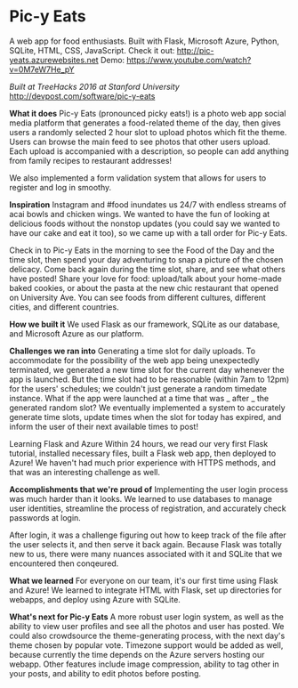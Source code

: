 # Pic-y Eats
A web app for food enthusiasts. Built with Flask, Microsoft Azure, Python, SQLite, HTML, CSS, JavaScript.
Check it out: http://pic-yeats.azurewebsites.net
Demo: https://www.youtube.com/watch?v=0M7eW7He_pY

*Built at TreeHacks 2016 at Stanford University*
http://devpost.com/software/pic-y-eats

**What it does**
Pic-y Eats (pronounced picky eats!) is a photo web app social media platform that generates a food-related theme of the day, then gives users a randomly selected 2 hour slot to upload photos which fit the theme. Users can browse the main feed to see photos that other users upload. Each upload is accompanied with a description, so people can add anything from family recipes to restaurant addresses!

We also implemented a form validation system that allows for users to register and log in smoothy.

**Inspiration**
Instagram and #food inundates us 24/7 with endless streams of acai bowls and chicken wings. We wanted to have the fun of looking at delicious foods without the nonstop updates (you could say we wanted to have our cake and eat it too), so we came up with a tall order for Pic-y Eats.

Check in to Pic-y Eats in the morning to see the Food of the Day and the time slot, then spend your day adventuring to snap a picture of the chosen delicacy. Come back again during the time slot, share, and see what others have posted! Share your love for food: upload/talk about your home-made baked cookies, or about the pasta at the new chic restaurant that opened on University Ave. You can see foods from different cultures, different cities, and different countries.

**How we built it**
We used Flask as our framework, SQLite as our database, and Microsoft Azure as our platform.

**Challenges we ran into**
Generating a time slot for daily uploads. To accommodate for the possibility of the web app being unexpectedly terminated, we generated a new time slot for the current day whenever the app is launched. But the time slot had to be reasonable (within 7am to 12pm) for the users' schedules; we couldn't just generate a random timedate instance. What if the app were launched at a time that was _ after _ the generated random slot? We eventually implemented a system to accurately generate time slots, update times when the slot for today has expired, and inform the user of their next available times to post!

Learning Flask and Azure Within 24 hours, we read our very first Flask tutorial, installed necessary files, built a Flask web app, then deployed to Azure! We haven't had much prior experience with HTTPS methods, and that was an interesting challenge as well.

**Accomplishments that we're proud of**
Implementing the user login process was much harder than it looks. We learned to use databases to manage user identities, streamline the process of registration, and accurately check passwords at login.

After login, it was a challenge figuring out how to keep track of the file after the user selects it, and then serve it back again. Because Flask was totally new to us, there were many nuances associated with it and SQLite that we encountered then conqeured.

**What we learned**
For everyone on our team, it's our first time using Flask and Azure! We learned to integrate HTML with Flask, set up directories for webapps, and deploy using Azure with SQLite.

**What's next for Pic-y Eats**
A more robust user login system, as well as the ability to view user profiles and see all the photos and user has posted. We could also crowdsource the theme-generating process, with the next day's theme chosen by popular vote. Timezone support would be added as well, because currently the time depends on the Azure servers hosting our webapp. Other features include image compression, ability to tag other in your posts, and ability to edit photos before posting.

